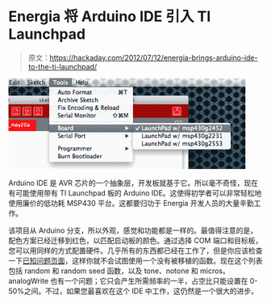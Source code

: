 # Energia 将 Arduino IDE 引入 TI Launchpad

> 原文：<https://hackaday.com/2012/07/12/energia-brings-arduino-ide-to-the-ti-launchpad/>

![](img/38808ab2d0ecdcb8a04ddba37c9b13b6.png "arduino-ide-for-launchpad")

Arduino IDE 是 AVR 芯片的一个抽象层，开发板就基于它。所以毫不奇怪，现在有可能使用带有 TI Launchpad 板的 Arduino IDE。这使得初学者可以非常轻松地使用廉价的低功耗 MSP430 平台。这都要归功于 Energia 开发人员的大量辛勤工作。

该项目从 Arduino 分支，所以外观，感觉和功能都是一样的。最值得注意的是，配色方案已经迁移到红色，以匹配启动板的颜色。通过选择 COM 端口和目标板，您可以用同样的方式配置硬件。几乎所有的东西都已经在工作了，但是你应该检查一下[已知问题页面](https://github.com/energia/Energia/wiki/Know-Issues)，这样你就不会试图使用一个没有被移植的函数。现在这个列表包括 random 和 random seed 函数，以及 tone、notone 和 micros。analogWrite 也有一个问题；它只会产生所需频率的一半，占空比只能设置在 0-50%之间。不过，如果您最喜欢在这个 IDE 中工作，这仍然是一个很大的进步。